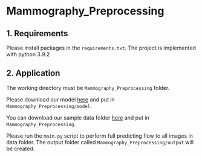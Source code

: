 # Mammography_Preprocessing
## 1. Requirements
Please install packages in the ```requirements.txt```. The project is implemented with python 3.9.2

## 2. Application 
The working directory must be ```Mammography_Preprocessing``` folder.

Please download our model [here](https://drive.google.com/drive/folders/1--BdTu1GHc4wzybfe0_hjqvw-8OuE-bL?usp=sharing) and put in ```Mammography_Preprocessing/model```.

You can download our sample data folder [here](https://drive.google.com/drive/folders/1-cuUSpQ1UoRkqmFWoL5zDryLwpCAdvcM?usp=sharing) and put in ```Mammography_Preprocessing```.

Please run the ```main.py``` script to perform full predicting flow to all images in data folder. The output folder called ```Mammography_Preprocessing/output``` will be created.